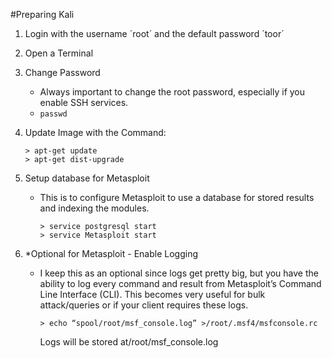 #Preparing Kali
1. Login with the username ´root´ and the default password ´toor´
2. Open a Terminal
3. Change Password
    - Always important to change the root password, especially if you enable SSH services.
    - ```passwd```
4. Update Image with the Command:
    ```shell
    > apt-get update
    > apt-get dist-upgrade
    ```

5. Setup database for Metasploit
    - This is to configure Metasploit to use a database for stored results and indexing the modules.

      ```shell
      > service postgresql start
      > service Metasploit start
      ```
6. *Optional for Metasploit - Enable Logging
    - I keep this as an optional since logs get pretty big, but you have the ability to log every command and result from Metasploit’s Command Line Interface (CLI). This becomes very useful for bulk attack/queries or if your client requires these logs.

        ```shell
        > echo “spool/root/msf_console.log” >/root/.msf4/msfconsole.rc
        ```
        Logs will be stored at/root/msf_console.log
        
